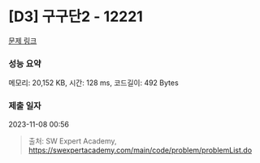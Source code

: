 # [D3] 구구단2 - 12221 

[문제 링크](https://swexpertacademy.com/main/code/problem/problemDetail.do?contestProbId=AXpz3dravpQDFATi) 

### 성능 요약

메모리: 20,152 KB, 시간: 128 ms, 코드길이: 492 Bytes

### 제출 일자

2023-11-08 00:56



> 출처: SW Expert Academy, https://swexpertacademy.com/main/code/problem/problemList.do